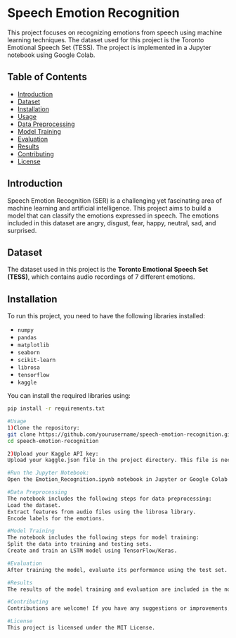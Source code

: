 # Speech Emotion Recognition

This project focuses on recognizing emotions from speech using machine learning techniques. The dataset used for this project is the Toronto Emotional Speech Set (TESS). The project is implemented in a Jupyter notebook using Google Colab.

## Table of Contents

- [Introduction](#introduction)
- [Dataset](#dataset)
- [Installation](#installation)
- [Usage](#usage)
- [Data Preprocessing](#data-preprocessing)
- [Model Training](#model-training)
- [Evaluation](#evaluation)
- [Results](#results)
- [Contributing](#contributing)
- [License](#license)

## Introduction

Speech Emotion Recognition (SER) is a challenging yet fascinating area of machine learning and artificial intelligence. This project aims to build a model that can classify the emotions expressed in speech. The emotions included in this dataset are angry, disgust, fear, happy, neutral, sad, and surprised.

## Dataset

The dataset used in this project is the **Toronto Emotional Speech Set (TESS)**, which contains audio recordings of 7 different emotions.

## Installation

To run this project, you need to have the following libraries installed:

- `numpy`
- `pandas`
- `matplotlib`
- `seaborn`
- `scikit-learn`
- `librosa`
- `tensorflow`
- `kaggle`

You can install the required libraries using:

```sh
pip install -r requirements.txt

#Usage
1)Clone the repository:
git clone https://github.com/yourusername/speech-emotion-recognition.git
cd speech-emotion-recognition

2)Upload your Kaggle API key:
Upload your kaggle.json file in the project directory. This file is necessary to download the dataset from Kaggle.

#Run the Jupyter Notebook:
Open the Emotion_Recognition.ipynb notebook in Jupyter or Google Colab and follow the steps to preprocess the data, train the model, and evaluate the results.

#Data Preprocessing
The notebook includes the following steps for data preprocessing:
Load the dataset.
Extract features from audio files using the librosa library.
Encode labels for the emotions.

#Model Training
The notebook includes the following steps for model training:
Split the data into training and testing sets.
Create and train an LSTM model using TensorFlow/Keras.

#Evaluation
After training the model, evaluate its performance using the test set. The notebook includes code for generating evaluation metrics and visualizations, such as accuracy, precision, recall, F1-score, and confusion matrix.

#Results
The results of the model training and evaluation are included in the notebook. The performance metrics such as accuracy, precision, recall, and F1-score are presented, along with confusion matrices and other relevant visualizations.

#Contributing
Contributions are welcome! If you have any suggestions or improvements, please create a pull request or open an issue.

#License
This project is licensed under the MIT License.
